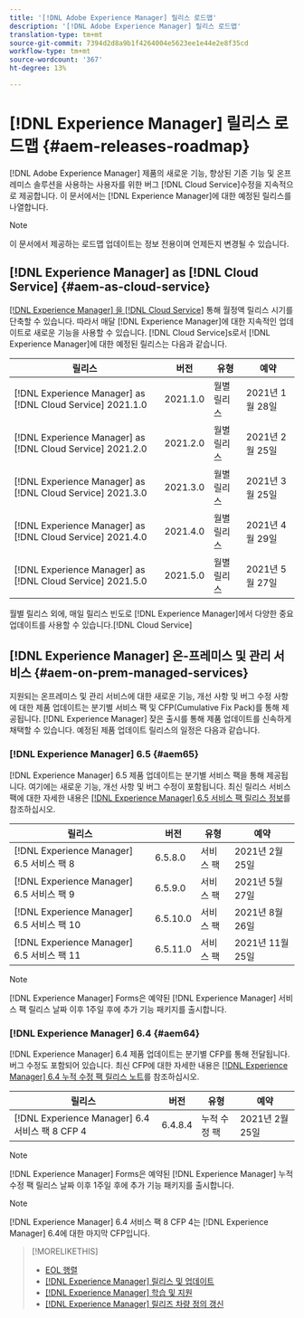 ```yaml
---
title: '[!DNL Adobe Experience Manager] 릴리스 로드맵'
description: '[!DNL Adobe Experience Manager] 릴리스 로드맵'
translation-type: tm+mt
source-git-commit: 7394d2d8a9b1f4264004e5623ee1e44e2e8f35cd
workflow-type: tm+mt
source-wordcount: '367'
ht-degree: 13%

---
```



# [!DNL Experience Manager] 릴리스 로드맵  {#aem-releases-roadmap}

[!DNL Adobe Experience Manager] 제품의 새로운 기능, 향상된 기존 기능 및 온프레미스 솔루션을 사용하는 사용자를 위한 버그  [!DNL Cloud Service]수정을 지속적으로 제공합니다. 이 문서에서는 [!DNL Experience Manager]에 대한 예정된 릴리스를 나열합니다.

>[!NOTE]
>
>이 문서에서 제공하는 로드맵 업데이트는 정보 전용이며 언제든지 변경될 수 있습니다.

## [!DNL Experience Manager] as  [!DNL Cloud Service] {#aem-as-cloud-service}

[[!DNL Experience Manager] 을  [!DNL Cloud Service]](https://experienceleague.adobe.com/docs/experience-manager-cloud-service/release-notes/home.html) 통해 월정액 릴리스 시기를 단축할 수 있습니다. 따라서 매달 [!DNL Experience Manager]에 대한 지속적인 업데이트로 새로운 기능을 사용할 수 있습니다. [!DNL Cloud Service]s로서 [!DNL Experience Manager]에 대한 예정된 릴리스는 다음과 같습니다.

| 릴리스 | 버전 | 유형 | 예약 |
|---|---|---|---|
| [!DNL Experience Manager] as  [!DNL Cloud Service] 2021.1.0 | 2021.1.0 | 월별 릴리스 | 2021년 1월 28일 |
| [!DNL Experience Manager] as  [!DNL Cloud Service] 2021.2.0 | 2021.2.0 | 월별 릴리스 | 2021년 2월 25일 |
| [!DNL Experience Manager] as  [!DNL Cloud Service] 2021.3.0 | 2021.3.0 | 월별 릴리스 | 2021년 3월 25일 |
| [!DNL Experience Manager] as  [!DNL Cloud Service] 2021.4.0 | 2021.4.0 | 월별 릴리스 | 2021년 4월 29일 |
| [!DNL Experience Manager] as  [!DNL Cloud Service] 2021.5.0 | 2021.5.0 | 월별 릴리스 | 2021년 5월 27일 |

월별 릴리스 외에, 매일 릴리스 빈도로 [!DNL Experience Manager]에서 다양한 중요 업데이트를 사용할 수 있습니다.[!DNL Cloud Service]

## [!DNL Experience Manager] 온-프레미스 및 관리 서비스  {#aem-on-prem-managed-services}

지원되는 온프레미스 및 관리 서비스에 대한 새로운 기능, 개선 사항 및 버그 수정 사항에 대한 제품 업데이트는 분기별 서비스 팩 및 CFP(Cumulative Fix Pack)를 통해 제공됩니다. [!DNL Experience Manager] 잦은 출시를 통해 제품 업데이트를 신속하게 채택할 수 있습니다. 예정된 제품 업데이트 릴리스의 일정은 다음과 같습니다.

### [!DNL Experience Manager] 6.5  {#aem65}

[!DNL Experience Manager] 6.5 제품 업데이트는 분기별 서비스 팩을 통해 제공됩니다. 여기에는 새로운 기능, 개선 사항 및 버그 수정이 포함됩니다. 최신 릴리스 서비스 팩에 대한 자세한 내용은 [[!DNL Experience Manager] 6.5 서비스 팩 릴리스 정보](https://experienceleague.adobe.com/docs/experience-manager-65/release-notes/service-pack/sp-release-notes.html)를 참조하십시오.

| 릴리스 | 버전 | 유형 | 예약 |
|---|---|---|---|
| [!DNL Experience Manager] 6.5 서비스 팩 8 | 6.5.8.0 | 서비스 팩 | 2021년 2월 25일 |
| [!DNL Experience Manager] 6.5 서비스 팩 9 | 6.5.9.0 | 서비스 팩 | 2021년 5월 27일 |
| [!DNL Experience Manager] 6.5 서비스 팩 10 | 6.5.10.0 | 서비스 팩 | 2021년 8월 26일 |
| [!DNL Experience Manager] 6.5 서비스 팩 11 | 6.5.11.0 | 서비스 팩 | 2021년 11월 25일 |

>[!NOTE]
>
>[!DNL Experience Manager] Forms은 예약된  [!DNL Experience Manager] 서비스 팩 릴리스 날짜 이후 1주일 후에 추가 기능 패키지를 출시합니다.

### [!DNL Experience Manager] 6.4  {#aem64}

[!DNL Experience Manager] 6.4 제품 업데이트는 분기별 CFP를 통해 전달됩니다. 버그 수정도 포함되어 있습니다. 최신 CFP에 대한 자세한 내용은 [[!DNL Experience Manager] 6.4 누적 수정 팩 릴리스 노트](https://experienceleague.adobe.com/docs/experience-manager-64/release-notes/cfp-release-notes.html)를 참조하십시오.

| 릴리스 | 버전 | 유형 | 예약 |
|---|---|---|---|
| [!DNL Experience Manager] 6.4 서비스 팩 8 CFP 4 | 6.4.8.4 | 누적 수정 팩 | 2021년 2월 25일 |

>[!NOTE]
>
>[!DNL Experience Manager] Forms은 예약된  [!DNL Experience Manager] 누적 수정 팩 릴리스 날짜 이후 1주일 후에 추가 기능 패키지를 출시합니다.

>[!NOTE]
>
>[!DNL Experience Manager] 6.4 서비스 팩 8 CFP 4는  [!DNL Experience Manager] 6.4에 대한 마지막 CFP입니다.

>[!MORELIKETHIS]
>
>* [EOL 행렬](https://helpx.adobe.com/kr/support/programs/eol-matrix.html)
>* [[!DNL Experience Manager] 릴리스 및 업데이트](https://helpx.adobe.com/kr/experience-manager/aem-releases-updates.html)
>* [[!DNL Experience Manager] 학습 및 지원](https://helpx.adobe.com/kr/support/experience-manager.html)
>* [[!DNL Experience Manager] 릴리즈 차량 정의 갱신](/help/update-release-vehicle-definitions.md)

